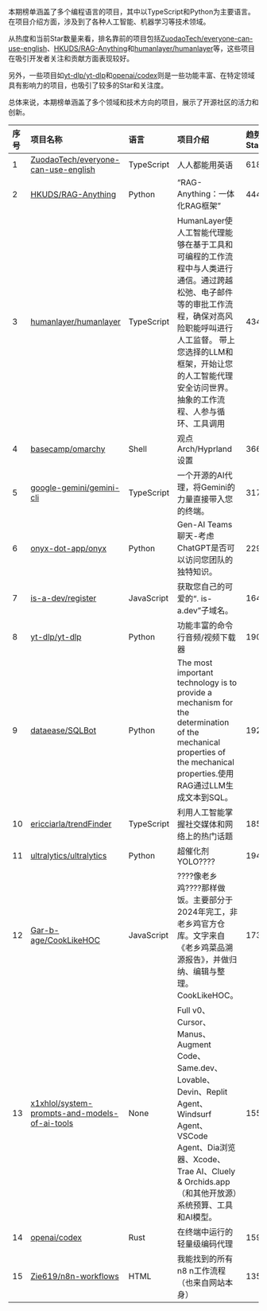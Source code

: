 本期榜单涵盖了多个编程语言的项目，其中以TypeScript和Python为主要语言。在项目介绍方面，涉及到了各种人工智能、机器学习等技术领域。

从热度和当前Star数量来看，排名靠前的项目包括[ZuodaoTech/everyone-can-use-english](https://github.com/ZuodaoTech/everyone-can-use-english)、[HKUDS/RAG-Anything](https://github.com/HKUDS/RAG-Anything)和[humanlayer/humanlayer](https://github.com/humanlayer/humanlayer)等，这些项目在吸引开发者关注和贡献方面表现较好。

另外，一些项目如[yt-dlp/yt-dlp](https://github.com/yt-dlp/yt-dlp)和[openai/codex](https://github.com/openai/codex)则是一些功能丰富、在特定领域具有影响力的项目，也吸引了较多的Star和关注度。

总体来说，本期榜单涵盖了多个领域和技术方向的项目，展示了开源社区的活力和创新。

|序号|项目名称|语言|项目介绍|趋势Star|当前Star|热度|创建时间|
|:---|:---|:---|:---|:---|:---|:---|:---|
|1|[ZuodaoTech/everyone-can-use-english](https://github.com/ZuodaoTech/everyone-can-use-english)|TypeScript|人人都能用英语|618|30416|198|2019-03-15|
|2|[HKUDS/RAG-Anything](https://github.com/HKUDS/RAG-Anything)|Python|“RAG-Anything：一体化RAG框架”|444|6645|144|2025-06-06|
|3|[humanlayer/humanlayer](https://github.com/humanlayer/humanlayer)|TypeScript|HumanLayer使人工智能代理能够在基于工具和可编程的工作流程中与人类进行通信。通过跨越松弛、电子邮件等的审批工作流程，确保对高风险职能呼叫进行人工监督。  带上您选择的LLM和框架，开始让您的人工智能代理安全访问世界。抽象的工作流程、人参与循环、工具调用|434|3598|134|2024-08-05|
|4|[basecamp/omarchy](https://github.com/basecamp/omarchy)|Shell|观点Arch/Hyprland设置|366|11114|116|2025-06-01|
|5|[google-gemini/gemini-cli](https://github.com/google-gemini/gemini-cli)|TypeScript|一个开源的AI代理，将Gemini的力量直接带入您的终端。|317|77134|102|2025-04-17|
|6|[onyx-dot-app/onyx](https://github.com/onyx-dot-app/onyx)|Python|Gen-AI Teams聊天-考虑ChatGPT是否可以访问您团队的独特知识。|229|14254|71|2023-04-27|
|7|[is-a-dev/register](https://github.com/is-a-dev/register)|JavaScript|获取您自己的可爱的“. is-a.dev”子域名。|164|7881|64|2020-10-04|
|8|[yt-dlp/yt-dlp](https://github.com/yt-dlp/yt-dlp)|Python|功能丰富的命令行音频/视频下载器|190|128269|61|2020-10-26|
|9|[dataease/SQLBot](https://github.com/dataease/SQLBot)|Python|The most important technology is to provide a mechanism for the determination of the mechanical properties of the mechanical properties.使用RAG通过LLM生成文本到SQL。|192|3272|60|2025-04-21|
|10|[ericciarla/trendFinder](https://github.com/ericciarla/trendFinder)|TypeScript|利用人工智能掌握社交媒体和网络上的热门话题|185|3757|59|2024-12-31|
|11|[ultralytics/ultralytics](https://github.com/ultralytics/ultralytics)|Python|超催化剂YOLO????|194|46510|59|2022-09-11|
|12|[Gar-b-age/CookLikeHOC](https://github.com/Gar-b-age/CookLikeHOC)|JavaScript|????像老乡鸡????那样做饭。主要部分于2024年完工，非老乡鸡官方仓库。文字来自《老乡鸡菜品溯源报告》，并做归纳、编辑与整理。CookLikeHOC。|173|18713|55|2024-04-10|
|13|[x1xhlol/system-prompts-and-models-of-ai-tools](https://github.com/x1xhlol/system-prompts-and-models-of-ai-tools)|None|Full v0、Cursor、Manus、Augment Code、Same.dev、Lovable、Devin、Replit Agent、Windsurf Agent、VSCode Agent、Dia浏览器、Xcode、Trae AI、Cluely & Orchids.app（和其他开放源）系统预算、工具和AI模型。|155|88206|54|2025-03-05|
|14|[openai/codex](https://github.com/openai/codex)|Rust|在终端中运行的轻量级编码代理|159|44801|52|2025-04-13|
|15|[Zie619/n8n-workflows](https://github.com/Zie619/n8n-workflows)|HTML|我能找到的所有n8 n工作流程（也来自网站本身）|135|33946|49|2025-05-14|